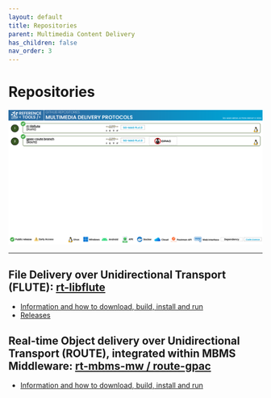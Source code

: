 ```yaml
---
layout: default
title: Repositories
parent: Multimedia Content Delivery
has_children: false
nav_order: 3
---
```

# Repositories

<img src="../../assets/images/projects/md_repos.png">

---

## File Delivery over Unidirectional Transport (FLUTE): [rt-libflute](https://github.com/5G-MAG/rt-libflute)
* [Information and how to download, build, install and run](https://github.com/5G-MAG/rt-libflute#readme)
* [Releases](https://github.com/5G-MAG/rt-libflute/releases)

## Real-time Object delivery over Unidirectional Transport (ROUTE), integrated within MBMS Middleware: [rt-mbms-mw / route-gpac](https://github.com/5G-MAG/rt-mbms-mw/tree/route-gpac)
* [Information and how to download, build, install and run](https://github.com/5G-MAG/rt-mbms-mw/tree/route-gpac#readme)
